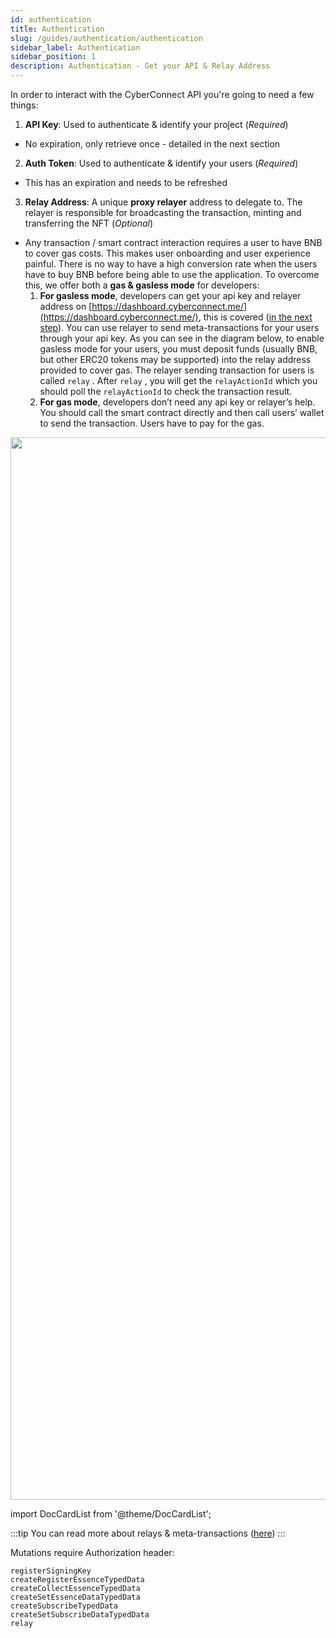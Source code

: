 ```yaml
---
id: authentication
title: Authentication
slug: /guides/authentication/authentication
sidebar_label: Authentication
sidebar_position: 1
description: Authentication - Get your API & Relay Address
---
```


In order to interact with the CyberConnect API you're going to need a few things:

1. **API Key**: Used to authenticate & identify your project (_Required_)

- No expiration, only retrieve once - detailed in the next section

2. **Auth Token**: Used to authenticate & identify your users (_Required_)

- This has an expiration and needs to be refreshed

3. **Relay Address**: A unique **proxy relayer** address to delegate to. The relayer is responsible for broadcasting the transaction, minting and transferring the NFT (_Optional_)

- Any transaction / smart contract interaction requires a user to have BNB to cover gas costs.  This makes user onboarding and user experience painful. There is no way to have a high conversion rate when the users have to buy BNB before being able to use the application. To overcome this, we offer both a **gas & gasless mode**  for developers:
    1. **For gasless mode**, developers can get your api key and relayer address on [https://dashboard.cyberconnect.me/](https://dashboard.cyberconnect.me/), this is covered ([in the next step](/guides/authentication/get-api-key)). You can use relayer to send meta-transactions for your users through your api key.  As you can see in the diagram below, to enable gasless mode for your users, you must deposit funds (usually BNB, but other ERC20 tokens may be supported) into the relay address provided to cover gas. The relayer sending transaction for users is called `relay` . After `relay` , you will get the `relayActionId` which you should poll the `relayActionId` to check the transaction result.
    2. **For gas mode**, developers don’t need any api key or relayer’s help. You should call the smart contract directly and then call users’ wallet to send the transaction. Users have to pay for the gas.


<img src="/img/v2/auth_and_gas_v_gasless.png" height="1700px" width="1700px"/>

import DocCardList from '@theme/DocCardList';

:::tip
You can read more about relays & meta-transactions ([here](https://hackernoon.com/what-is-a-transaction-relayer-and-how-does-it-work-bd1q3ywa))
:::


<DocCardList/>

Mutations require Authorization header:

```
registerSigningKey
createRegisterEssenceTypedData
createCollectEssenceTypedData
createSetEssenceDataTypedData
createSubscribeTypedData
createSetSubscribeDataTypedData
relay
```
